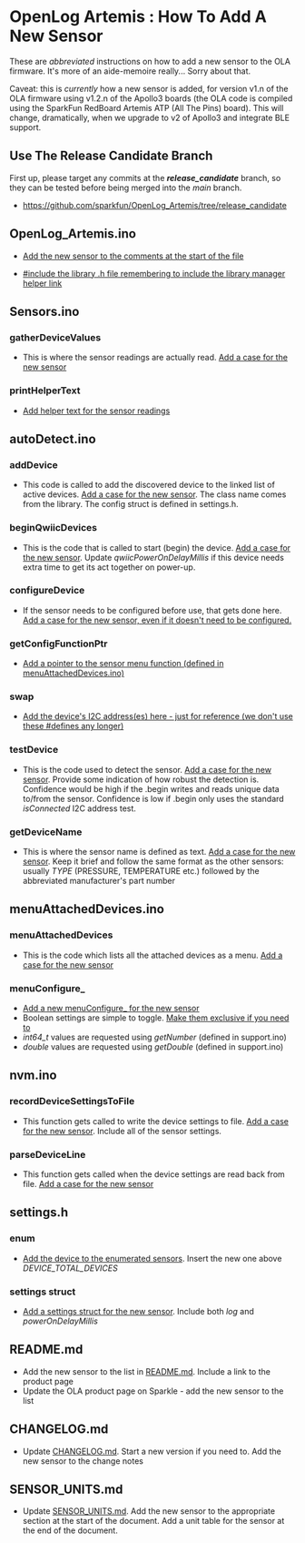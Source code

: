 # OpenLog Artemis : How To Add A New Sensor

These are  _abbreviated_ instructions on how to add a new sensor to the OLA firmware. It's more of an aide-memoire really... Sorry about that.

Caveat: this is _currently_ how a new sensor is added, for version v1.n of the OLA firmware using v1.2.n of the Apollo3 boards (the OLA code is compiled using the SparkFun RedBoard Artemis ATP (All The Pins) board). This will change, dramatically, when we upgrade to v2 of Apollo3 and integrate BLE support.

## Use The Release Candidate Branch

First up, please target any commits at the _**release_candidate**_ branch, so they can be tested before being merged into the _main_ branch.

- https://github.com/sparkfun/OpenLog_Artemis/tree/release_candidate

## OpenLog_Artemis.ino

- [Add the new sensor to the comments at the start of the file](https://github.com/sparkfun/OpenLog_Artemis/commit/2a26acd279fa93cfe84f1bc518c0e7a041b3bc44#diff-7d096a133c17fd6db382abb9a3c6ea7b42ec505961876cecf404a55be5945347R71)

- [#include the library .h file remembering to include the library manager helper link](https://github.com/sparkfun/OpenLog_Artemis/commit/2a26acd279fa93cfe84f1bc518c0e7a041b3bc44#diff-7d096a133c17fd6db382abb9a3c6ea7b42ec505961876cecf404a55be5945347R203)

## Sensors.ino

### gatherDeviceValues

- This is where the sensor readings are actually read. [Add a case for the new sensor](https://github.com/sparkfun/OpenLog_Artemis/commit/2a26acd279fa93cfe84f1bc518c0e7a041b3bc44#diff-fba25af49a58a7a24fb75cb34321e25dd4a94a9d3515ac051fcaa4502e444f7fR725-R798)

### printHelperText

- [Add helper text for the sensor readings](https://github.com/sparkfun/OpenLog_Artemis/commit/2a26acd279fa93cfe84f1bc518c0e7a041b3bc44#diff-fba25af49a58a7a24fb75cb34321e25dd4a94a9d3515ac051fcaa4502e444f7fR1132-R1165)

## autoDetect.ino

### addDevice

- This code is called to add the discovered device to the linked list of active devices. [Add a case for the new sensor](https://github.com/sparkfun/OpenLog_Artemis/commit/2a26acd279fa93cfe84f1bc518c0e7a041b3bc44#diff-68cc245ab0d3c1bed2bfc22b403edc3ed73d347a35a21179b3a6ec27a458803bR234-R239). The class name comes from the library. The config struct is defined in settings.h.

### beginQwiicDevices

- This is the code that is called to start (begin) the device. [Add a case for the new sensor](https://github.com/sparkfun/OpenLog_Artemis/commit/2a26acd279fa93cfe84f1bc518c0e7a041b3bc44#diff-68cc245ab0d3c1bed2bfc22b403edc3ed73d347a35a21179b3a6ec27a458803bR453-R461). Update _qwiicPowerOnDelayMillis_ if this device needs extra time to get its act together on power-up.

### configureDevice

- If the sensor needs to be configured before use, that gets done here. [Add a case for the new sensor, even if it doesn't need to be configured.](https://github.com/sparkfun/OpenLog_Artemis/commit/2a26acd279fa93cfe84f1bc518c0e7a041b3bc44#diff-68cc245ab0d3c1bed2bfc22b403edc3ed73d347a35a21179b3a6ec27a458803bR705-R707)

### getConfigFunctionPtr

- [Add a pointer to the sensor menu function (defined in menuAttachedDevices.ino)](https://github.com/sparkfun/OpenLog_Artemis/commit/2a26acd279fa93cfe84f1bc518c0e7a041b3bc44#diff-68cc245ab0d3c1bed2bfc22b403edc3ed73d347a35a21179b3a6ec27a458803bR795-R797)

### swap

- [Add the device's I2C address(es) here - just for reference (we don't use these #defines any longer)](https://github.com/sparkfun/OpenLog_Artemis/commit/2a26acd279fa93cfe84f1bc518c0e7a041b3bc44#diff-68cc245ab0d3c1bed2bfc22b403edc3ed73d347a35a21179b3a6ec27a458803bR929)

### testDevice

- This is the code used to detect the sensor. [Add a case for the new sensor](https://github.com/sparkfun/OpenLog_Artemis/commit/2a26acd279fa93cfe84f1bc518c0e7a041b3bc44#diff-68cc245ab0d3c1bed2bfc22b403edc3ed73d347a35a21179b3a6ec27a458803bR987-R994). Provide some indication of how robust the detection is. Confidence would be high if the .begin writes and reads unique data to/from the sensor. Confidence is low if .begin only uses the standard _isConnected_ I2C address test.

### getDeviceName

- This is where the sensor name is defined as text. [Add a case for the new sensor](https://github.com/sparkfun/OpenLog_Artemis/commit/2a26acd279fa93cfe84f1bc518c0e7a041b3bc44#diff-68cc245ab0d3c1bed2bfc22b403edc3ed73d347a35a21179b3a6ec27a458803bR1423-R1425). Keep it brief and follow the same format as the other sensors: usually _TYPE_ (PRESSURE, TEMPERATURE etc.) followed by the abbreviated manufacturer's part number

## menuAttachedDevices.ino

### menuAttachedDevices

- This is the code which lists all the attached devices as a menu. [Add a case for the new sensor](https://github.com/sparkfun/OpenLog_Artemis/commit/2a26acd279fa93cfe84f1bc518c0e7a041b3bc44#diff-6174875faf8039f2627c16aaf48e4db57f5a2c8c883061ac97202d74e9a46ef8R309-R311)

### menuConfigure_

- [Add a new menuConfigure_ for the new sensor](https://github.com/sparkfun/OpenLog_Artemis/commit/2a26acd279fa93cfe84f1bc518c0e7a041b3bc44#diff-6174875faf8039f2627c16aaf48e4db57f5a2c8c883061ac97202d74e9a46ef8R2026-R2141)
- Boolean settings are simple to toggle. [Make them exclusive if you need to](https://github.com/sparkfun/OpenLog_Artemis/commit/2a26acd279fa93cfe84f1bc518c0e7a041b3bc44#diff-6174875faf8039f2627c16aaf48e4db57f5a2c8c883061ac97202d74e9a46ef8R1942-R1948)
- _int64_t_ values are requested using _getNumber_ (defined in support.ino)
- _double_ values are requested using _getDouble_ (defined in support.ino)

## nvm.ino

### recordDeviceSettingsToFile

- This function gets called to write the device settings to file. [Add a case for the new sensor](https://github.com/sparkfun/OpenLog_Artemis/commit/2a26acd279fa93cfe84f1bc518c0e7a041b3bc44#diff-629ae89c3c660583493d544d3a7902728f4a8eefb65800c3acb64aea37d5d88dR611-R629). Include all of the sensor settings.

### parseDeviceLine

- This function gets called when the device settings are read back from file. [Add a case for the new sensor](https://github.com/sparkfun/OpenLog_Artemis/commit/2a26acd279fa93cfe84f1bc518c0e7a041b3bc44#diff-629ae89c3c660583493d544d3a7902728f4a8eefb65800c3acb64aea37d5d88dR1116-R1150)

## settings.h

### enum

- [Add the device to the enumerated sensors](https://github.com/sparkfun/OpenLog_Artemis/commit/2a26acd279fa93cfe84f1bc518c0e7a041b3bc44#diff-c853eddd04f78093fed5ec20b822c3c224bfa5f268738ce4c479b45667f86fe9R25). Insert the new one above _DEVICE_TOTAL_DEVICES_

### settings struct

- [Add a settings struct for the new sensor](https://github.com/sparkfun/OpenLog_Artemis/commit/2a26acd279fa93cfe84f1bc518c0e7a041b3bc44#diff-c853eddd04f78093fed5ec20b822c3c224bfa5f268738ce4c479b45667f86fe9R265-R281). Include both _log_ and _powerOnDelayMillis_

## README.md

- Add the new sensor to the list in [README.md](./README.md). Include a link to the product page
- Update the OLA product page on Sparkle - add the new sensor to the list

## CHANGELOG.md

- Update [CHANGELOG.md](./CHANGELOG.md). Start a new version if you need to. Add the new sensor to the change notes

## SENSOR_UNITS.md

- Update [SENSOR_UNITS.md](./SENSOR_UNITS.md). Add the new sensor to the appropriate section at the start of the document. Add a unit table for the sensor at the end of the document.
